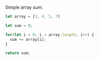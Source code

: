 Simple array sum.
```javascript
let array = [3, 4, 5, 7]

let sum = 0;

for(let i = 0; i < array.length; i++) {
  sum += array[i];
}

return sum;
```
